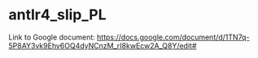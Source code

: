 # antlr4_slip_PL

Link to Google document: https://docs.google.com/document/d/1TN7q-5P8AY3vk9Ehv6OQ4dyNCnzM_rI8kwEcw2A_Q8Y/edit#

